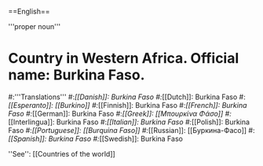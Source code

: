 ==English==

'''proper noun'''

# Country in Western Africa. Official name: Burkina Faso.
#:'''Translations'''
#:*[[Danish]]: Burkina Faso
#:*[[Dutch]]: Burkina Faso
#:*[[Esperanto]]: [[Burkino]]
#:*[[Finnish]]: Burkina Faso
#:*[[French]]: Burkina Faso
#:*[[German]]: Burkina Faso
#:*[[Greek]]: [[Μπουρκίνα Φάσο]]
#:*[[Interlingua]]: Burkina Faso
#:*[[Italian]]: Burkina Faso
#:*[[Polish]]: Burkina Faso
#:*[[Portuguese]]: [[Burquina Faso]]
#:*[[Russian]]: [[Буркина-Фасо]]
#:*[[Spanish]]: Burkina Faso
#:*[[Swedish]]: Burkina Faso

''See'': [[Countries of the world]]